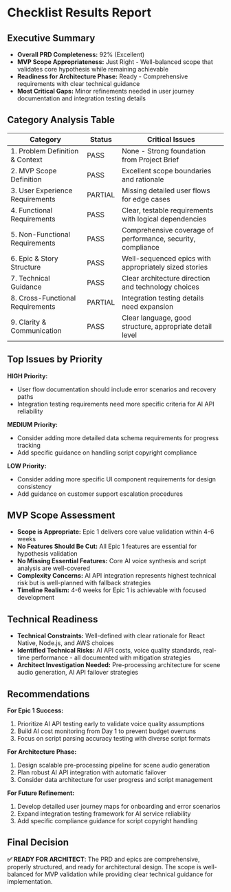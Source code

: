 # Checklist Results Report

## Executive Summary
- **Overall PRD Completeness:** 92% (Excellent)
- **MVP Scope Appropriateness:** Just Right - Well-balanced scope that validates core hypothesis while remaining achievable
- **Readiness for Architecture Phase:** Ready - Comprehensive requirements with clear technical guidance
- **Most Critical Gaps:** Minor refinements needed in user journey documentation and integration testing details

## Category Analysis Table

| Category                         | Status  | Critical Issues |
| -------------------------------- | ------- | --------------- |
| 1. Problem Definition & Context  | PASS    | None - Strong foundation from Project Brief |
| 2. MVP Scope Definition          | PASS    | Excellent scope boundaries and rationale |
| 3. User Experience Requirements  | PARTIAL | Missing detailed user flows for edge cases |
| 4. Functional Requirements       | PASS    | Clear, testable requirements with logical dependencies |
| 5. Non-Functional Requirements   | PASS    | Comprehensive coverage of performance, security, compliance |
| 6. Epic & Story Structure        | PASS    | Well-sequenced epics with appropriately sized stories |
| 7. Technical Guidance            | PASS    | Clear architecture direction and technology choices |
| 8. Cross-Functional Requirements | PARTIAL | Integration testing details need expansion |
| 9. Clarity & Communication       | PASS    | Clear language, good structure, appropriate detail level |

## Top Issues by Priority

**HIGH Priority:**
- User flow documentation should include error scenarios and recovery paths
- Integration testing requirements need more specific criteria for AI API reliability

**MEDIUM Priority:**
- Consider adding more detailed data schema requirements for progress tracking
- Add specific guidance on handling script copyright compliance

**LOW Priority:**
- Consider adding more specific UI component requirements for design consistency
- Add guidance on customer support escalation procedures

## MVP Scope Assessment
- **Scope is Appropriate:** Epic 1 delivers core value validation within 4-6 weeks
- **No Features Should Be Cut:** All Epic 1 features are essential for hypothesis validation
- **No Missing Essential Features:** Core AI voice synthesis and script analysis are well-covered
- **Complexity Concerns:** AI API integration represents highest technical risk but is well-planned with fallback strategies
- **Timeline Realism:** 4-6 weeks for Epic 1 is achievable with focused development

## Technical Readiness
- **Technical Constraints:** Well-defined with clear rationale for React Native, Node.js, and AWS choices
- **Identified Technical Risks:** AI API costs, voice quality standards, real-time performance - all documented with mitigation strategies
- **Architect Investigation Needed:** Pre-processing architecture for scene audio generation, AI API failover strategies

## Recommendations

**For Epic 1 Success:**
1. Prioritize AI API testing early to validate voice quality assumptions
2. Build AI cost monitoring from Day 1 to prevent budget overruns
3. Focus on script parsing accuracy testing with diverse script formats

**For Architecture Phase:**
1. Design scalable pre-processing pipeline for scene audio generation
2. Plan robust AI API integration with automatic failover
3. Consider data architecture for user progress and script management

**For Future Refinement:**
1. Develop detailed user journey maps for onboarding and error scenarios
2. Expand integration testing framework for AI service reliability
3. Add specific compliance guidance for script copyright handling

## Final Decision

**✅ READY FOR ARCHITECT**: The PRD and epics are comprehensive, properly structured, and ready for architectural design. The scope is well-balanced for MVP validation while providing clear technical guidance for implementation.
